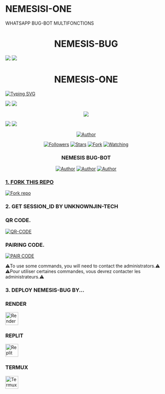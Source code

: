 
# NEMESISI-ONE
WHATSAPP BUG-BOT MULTIFONCTIONS 
<h1 align="center"> NEMESIS-BUG </h1> 

<a><img src='https://i.imgur.com/LyHic3i.gif'/></a>
<a><img src='https://i.imgur.com/LyHic3i.gif'/></a>

<h1 align="center"> NEMESIS-ONE </h1>

<a href="https://git.io/typing-svg"><img src="https://readme-typing-svg.demolab.com?font=Fira+Code&size=32&pause=224&width=125&lines=I+AM;%F0%9D%92%AF%F0%9D%90%BB%F0%9D%90%B8+%F0%9D%92%9C%F0%9D%91%85%F0%9D%92%9E%F0%9D%90%BB%F0%9D%90%BC%F0%9D%92%AF%F0%9D%90%B8%F0%9D%92%9E%F0%9D%92%AF;NOW;%F0%9D%92%9C%F0%9D%91%85%F0%9D%90%BC%F0%9D%92%AE%F0%9D%90%B8" alt="Typing SVG" /></a>
  </p>
<a><img src='https://i.imgur.com/LyHic3i.gif'/></a>
<a><img src='https://i.imgur.com/LyHic3i.gif'/></a>
<p align="center"> 
<img src="https://github.com/user-attachments/assets/6f75a0e8-b9fd-48fe-b06f-1d971a52d822"/>
<p/>
<a><img src='https://i.imgur.com/LyHic3i.gif'/></a>
<a><img src='https://i.imgur.com/LyHic3i.gif'/></a>
  
<p align="center">
<a href="https://github.com/Alp24ni"><img title="Author" src="https://img.shields.io/badge/ℍ𝕆𝕄𝔼𝕃𝔸ℕ𝔻𝔼ℝ-Bot-black?style=for-the-badge&logo=whatsApp"></a>
<p/>
<p align="center">
<a href="https://github.com/Alp24ni?tab=followers"><img title="Followers" src="https://img.shields.io/github/followers/Alp24ni?label=Followers&style=social"></a>
<a href="https://github.com/Alp24ni/SASAKI-MD/stargazers/"><img title="Stars" src="https://img.shields.io/github/stars/Alp24ni/SASAKI-MD?&style=social"></a>
<a href="https://github.com/Alp24ni/SASAKI-MD/network/members"><img title="Fork" src="https://img.shields.io/github/forks/Alp24ni/SASAKI-MD?style=social"></a>
<a href="https://github.com/Alp24ni/SASAKI-MD/watchers"><img title="Watching" src="https://img.shields.io/github/watchers/Alp24ni/SASAKI-MD?label=Watching&style=social"></a>
</p>

<h3 align="center">NEMESIS BUG-BOT</h3>
<p align="center">
</a>
</p>
<p align="center">
<a href="https://github.com/Alp24ni"><img title="Author" src="https://img.shields.io/badge/ℍ𝕆𝕄𝔼𝕃𝔸ℕ𝔻𝔼ℝ-black?style=for-the-badge&logo=Github"></a> <a href="https://chat.whatsapp.com/IdB2EfQiNlKBekQrigN9m9"><img title="Author" src="https://img.shields.io/badge/CHANNEL-black?style=for-the-badge&logo=whatsapp"></a> <a href="https://wa.me/242069820573"><img title="Author" src="https://img.shields.io/badge/CHAT US-black?style=for-the-badge&logo=whatsapp">
<p/>
  
### 1. FORK THIS REPO

<a href='https://github.com/UNKOWNJIN/UNKNOWN-MD/fork' target="_blank"><img alt='Fork repo' src='https://img.shields.io/badge/Fork This Repo-blue?style=for-the-badge&logo=git&logoColor=white'/></a>
<p align="center">

### 2. GET SESSION_ID BY UNKNOWNJIN-TECH

### QR CODE.
<a href='https://web-qr-64jj.onrender.com/' target="_blank"><img alt='QR-CODE' src='https://img.shields.io/badge/QR-CODE-Purple?style=for-the-badge&logo=git&logoColor=purple'/></a>
<p align="center">

### PAIRING CODE.
<a href='https://sasaki-md-v2-paire-87pj.onrender.com/' target="_blank"><img alt='PAIR CODE' src='https://img.shields.io/badge/PAIRING-CODE-Red?style=for-the-badge&logo=git&logoColor=white'/></a>
<p align="center">

⚠️To use some commands, you will need to contact the administrators.⚠️ ⚠️Pour utiliser certaines commandes, vous devrez contacter les administrateurs.⚠️


### 3. DEPLOY NEMESIS-BUG BY...

### RENDER
<img width="40" height="40" alt="Render" src="https://github.com/user-attachments/assets/be6ffda6-d97e-42c1-bf5c-ff2969d0afa5" />

### REPLIT
<img width="40" height="40" alt="Replit" src="https://github.com/user-attachments/assets/5b872e41-8016-4cf5-9499-5e632b12c38a" />

### TERMUX 
<img width="40" height="40" alt="Termux svg" src="https://github.com/user-attachments/assets/2f4f9120-6b08-41be-9ead-68cc68369608" />
